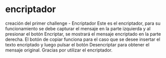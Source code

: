 # encriptador
creación del primer challenge - Encriptador
Este es el encriptador, para su funcionamiento se debe capturar el mensaje en la parte izquierda y al presionar el botón Encriptar, 
se mostrará el mensaje encriptado en la parte derecha.
El botón de copiar funciona para el caso que se desee insertar el texto encriptado y luego pulsar el botón Desencriptar para obtener el mensaje original.
Gracias por utilizar el encriptador.
